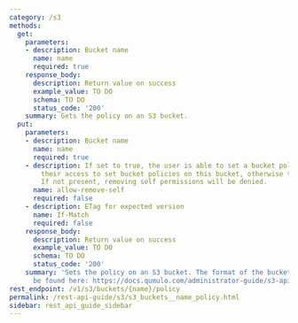 ```yaml
---
category: /s3
methods:
  get:
    parameters:
    - description: Bucket name
      name: name
      required: true
    response_body:
      description: Return value on success
      example_value: TO DO
      schema: TO DO
      status_code: '200'
    summary: Gets the policy on an S3 bucket.
  put:
    parameters:
    - description: Bucket name
      name: name
      required: true
    - description: If set to true, the user is able to set a bucket policy that removes
        their access to set bucket policies on this bucket, otherwise they cannot.
        If not present, removing self permissions will be denied.
      name: allow-remove-self
      required: false
    - description: ETag for expected version
      name: If-Match
      required: false
    response_body:
      description: Return value on success
      example_value: TO DO
      schema: TO DO
      status_code: '200'
    summary: 'Sets the policy on an S3 bucket. The format of the bucket policycan
      be found here: https://docs.qumulo.com/administrator-guide/s3-api/creating-managing-s3-buckets.html'
rest_endpoint: /v1/s3/buckets/{name}/policy
permalink: /rest-api-guide/s3/s3_buckets__name_policy.html
sidebar: rest_api_guide_sidebar
---
```

